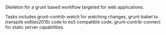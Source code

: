 Skeleton for a grunt based workflow targeted for web applications. 

Tasks includes grunt-contrib-watch for watching changes, grunt-babel to transpile
es6(es2015) code to es5 compatible code. grunt-contrib-connect for static server
capabilities.

